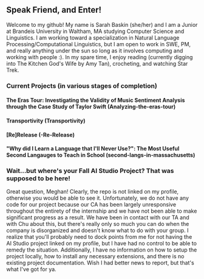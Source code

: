 ## Speak Friend, and Enter!

Welcome to my github! My name is Sarah Baskin (she/her) and I am a Junior at Brandeis University in Waltham, MA studying Computer Science and Linguistics. I am working toward a specialization in Natural Language Processing/Computational Linguistics, but I am open to work in SWE, PM, and really anything under the sun so long as it involves computing and working with people :). In my spare time, I enjoy reading (currently digging into The Kitchen God's Wife by Amy Tan), crocheting, and watching Star Trek. 

### Current Projects (in various stages of completion)

#### The Eras Tour: Investigating the Validity of Music Sentiment Analysis through the Case Study of Taylor Swift (Analyzing-the-eras-tour)

#### Transportivity (Transportivity)

#### [Re]Release (-Re-Release)

#### "Why did I Learn a Language that I'll Never Use?": The Most Useful Second Langauges to Teach in School (second-langs-in-massachusetts)


### Wait...but where's your Fall AI Studio Project? That was supposed to be here!

Great question, Meghan! Clearly, the repo is not linked on my profile, otherwise you would be able to see it. Unfortunately, we do not have any code for our project because our CA has been largely unresponsive throughout the entirety of the internship and we have not been able to make significant progress as a result. We have been in contact with our TA and with Chu about this, but there's really only so much you can do when the company is disorganized and doesn't know what to do with your group. I realize that you'll probably need to dock points from me for not having the AI Studio project linked on my profile, but I have had no control to be able to remedy the situation. Additionally, I have no information on how to setup the project locally, how to install any necessary extensions, and there is no existing project documentation. Wish I had better news to report, but that's what I've got for ya.
